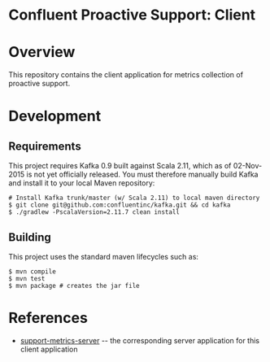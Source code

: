 # Confluent Proactive Support: Client

# Overview

This repository contains the client application for metrics collection of proactive support.


# Development

## Requirements

This project requires Kafka 0.9 built against Scala 2.11, which as of 02-Nov-2015 is not yet officially released.
You must therefore manually build Kafka and install it to your local Maven repository:

```shell
# Install Kafka trunk/master (w/ Scala 2.11) to local maven directory
$ git clone git@github.com:confluentinc/kafka.git && cd kafka
$ ./gradlew -PscalaVersion=2.11.7 clean install
```


## Building

This project uses the standard maven lifecycles such as:

```shell
$ mvn compile
$ mvn test
$ mvn package # creates the jar file
```


# References

* [support-metrics-server](https://github.com/confluentinc/support-metrics-server)
  -- the corresponding server application for this client application
